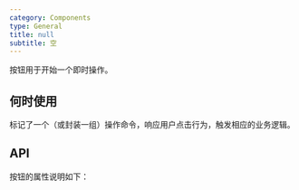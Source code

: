```yaml
---
category: Components
type: General
title: null
subtitle: 空
---
```


按钮用于开始一个即时操作。

## 何时使用

标记了一个（或封装一组）操作命令，响应用户点击行为，触发相应的业务逻辑。

## API

按钮的属性说明如下：